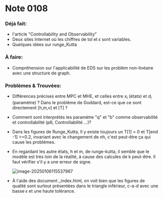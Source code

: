 # Note 0108

### Déjà fait:

- l'article "Controllability and Observability"
- Deux sites Internet où les chiffres de tol et $\epsilon$ sont variables.
- Quelques idées sur runge_Kutta



### À faire:

- Compréhension sur l'applicabilité de EDS sur les problèm non-linéaire avec une structure de graph.




### Problèmes & Trouvées: 

- Différences précises entre MPC et MHE, et celles entre $x_i$ (états) et $d_i$ (paramètre) ? Dans le problème de Goddard, est-ce que ce sont directement [h,m,v] et [T] ?

- Comment sont interprétés les paramètre "q" et "b" comme observabilité et controllabilité (p6, Controllabilité ...)?

- Dans les figures de Runge_Kutta, Il y existe toujours un T[1] = 0 et T[end -1] >=0.2, invariant avec le changement de nh, c'est peut-être ça qui cause les problèmes.

- En regardant les autre états, h et m, de runge-kutta, il semble que le modèle est très loin de la réalité, à cause des calcules de k peut-être. Il faut vérifier s'il y a une erreur de signe.

  ![image-20250106115537967](C:\Users\zsxxz\AppData\Roaming\Typora\typora-user-images\image-20250106115537967.png)

- À l'aide des document _index.html, on voit bien que les figures de qualité sont surtout présentées dans le triangle inférieur, c-a-d avec une basse $\epsilon$ et une haute tolérance. 
